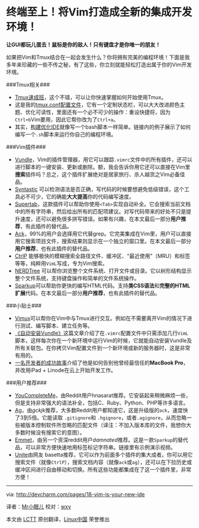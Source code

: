 终端至上！将Vim打造成全新的集成开发环境！
================================================================================
**让GUI都玩儿蛋去！鼠标是你的敌人！只有键盘才是你唯一的朋友！**

如果把Vim和Tmux结合在一起会发生什么？你将拥有完美的编程环境！下面是我多年来珍藏的一些不传之秘，有了这些，你立刻就能轻松打造出属于你的Vim开发环境。

###Tmux相关###

- [Tmux速成班][1]，这个不错，可以让你快速掌握如何开始使用Tmux。
- 这是我的[tmux.conf配置文件][2]，它有一个定制状态栏，可以大大改进颜色主题、优化可读性，里面还有一个必不可少的操作：重设快捷将，因为`Ctrl+b`Vim要用，因此它帮你改为了`Ctrl+a`。
- 其实，[构建优化IDE][3]就像写一个bash脚本一样简单。链接内的例子展示了如何编写一个`.sh`脚本来运行你自己的编程环境。

###Vim插件###

- [Vundle][4]，Vim的插件管理器，用它可以跟踪`.vimrc`文件中的所有插件，还可以进行脚本的一键安装、更新或删除。额，我会告诉你用它还可以直接在Vim里**搜索**插件吗？总之，这个插件扩展绝对是居家旅行、杀人越货之Vim必备佳品。
- [Syntastic][5] 可以检测语法是否正确，写代码的时候要想避免低级错误，这个工具必不可少，它的确能**大大提高**你的代码编写速度。
- [Supertab][6]，这款插件可以帮助你使用`<Tab>`实现自动补全。它会搜索当前文档中的所有字符串，然后给出所有的匹配项建议。对写代码带来的好处不只是提升速度，还可以避免很多拼写错误。如果有兴趣，在本文最后一部分**用户推荐**，有此插件的替代品。
- [Ack][7]，99%的用户会选择用它代替grep。它完美集成在Vim里，用户可以直接用它搜索项目文件，搜索结果则显示在一个独立的窗口里。在本文最后一部分**用户推荐**，也有此插件的替代品。
- [CtrlP][8] 能够极快的模糊搜索全路径文件、缓冲区、“最近使用”（MRU）和标签等等，纯粹用`VimL`写成，专为Vim搜索。
- [NERDTree][9] 可以帮你浏览整个文件系统、打开文件或目录。它以树形结构显示整个文件系统，支持键盘操作和简单的文件系统操作。
- [Sparkup][10]可以帮助你更快的编写HTML代码。支持**类CSS语法**和**完整的HTML扩展**代码。在本文最后一部分**用户推荐**，也有此插件的替代品。

###小贴士###

- [Vimux][11]可以帮你在Vim中与Tmux进行交互。例如在不需要离开Vim的情况下进行测试、编写脚本、建立任务等。
- [《自动安装Vundle》][12]这篇文章介绍了在`.vimrc`配置文件中只需添加几行`VimL`脚本，这样每次你在一个新环境中运行Vim的时候，它就能自动安装Vundle及所有关联包。在你拷贝Vim配置文件到一个新环境或新的服务器时，这是非常有用的。
- [一名开发者的成功故事][13]介绍了他是如何告别他曾经最信任的**MacBook Pro**，并改用iPad + Linode在云上开始开发工作。

###用户推荐###

- [YouCompleteMe][14]，由Reddit用户hnasarat推荐。它安装起来稍微麻烦一些，但是支持非常强大的语法补全，包括C、Ruby、Python、PHP等许多语言。
- [Ag][15]，由*gckjk*推荐，大多数Reddit用户都知道它，这是升级版的`ack`，速度快了3到5倍。它能读取 `.gitignore`和 `.hgignore`，或者`.agignore`，从而忽略一些被版本控制软件所忽略的匹配文件（译注：不加入版本库的文件，我想你大多数时候没有搜索它的意图）。
- [Emmet][16]，由另一个资深reddit用户*damnated*推荐。这是一款`Sparkup`的替代品，可以非常方便快速地用标签标记字符串。链接里有示例演示视频。
- [Unite][17]由网友 basetta推荐，它可以作为前面多个插件的集大成者。你可以用它搜索文件（就像`CtrlP`），搜索文档内容（就像`ack`或`ag`），还可以在下拉历史或缓冲区间进行自由移动和切换。所有这些功能都集成在了这一个插件里，非常方便！

--------------------------------------------------------------------------------

via: http://devcharm.com/pages/18-vim-is-your-new-ide

译者：[Mr小眼儿](http://blog.csdn.net/tinyeyeser) 校对：[wxy](https://github.com/wxy)

本文由 [LCTT](https://github.com/LCTT/TranslateProject) 原创翻译，[Linux中国](http://linux.cn/) 荣誉推出

[1]:http://robots.thoughtbot.com/a-tmux-crash-course
[2]:https://github.com/vrde/dotfiles/blob/master/.tmux.conf
[3]:https://gist.github.com/vrde/7398199
[4]:https://github.com/gmarik/vundle
[5]:https://github.com/scrooloose/syntastic
[6]:https://github.com/ervandew/supertab
[7]:https://github.com/mileszs/ack.vim
[8]:http://kien.github.io/ctrlp.vim/
[9]:https://github.com/scrooloose/nerdtree
[10]:https://github.com/rstacruz/sparkup
[11]:https://github.com/benmills/vimux
[12]:http://www.erikzaadi.com/2012/03/19/auto-installing-vundle-from-your-vimrc/
[13]:http://www.linuxjournal.com/content/swap-your-laptop-ipad-linode
[14]:https://github.com/Valloric/YouCompleteMe
[15]:https://github.com/ggreer/the_silver_searcher
[16]:http://mattn.github.io/emmet-vim/
[17]:https://github.com/Shougo/unite.vim
